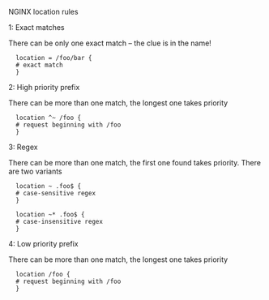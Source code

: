 NGINX location rules

1: Exact matches

There can be only one exact match – the clue is in the name!
```nginx  
  location = /foo/bar {
  # exact match
  }
```
2: High priority prefix

There can be more than one match, the longest one takes priority
```nginx
  location ^~ /foo {
  # request beginning with /foo
  }
```
3: Regex

There can be more than one match, the first one found takes priority. There are two variants
```nginx
  location ~ .foo$ {
  # case-sensitive regex
  }
  
  location ~* .foo$ {
  # case-insensitive regex
  }
```
4: Low priority prefix

There can be more than one match, the longest one takes priority
```nginx
  location /foo {
  # request beginning with /foo
  }
```
